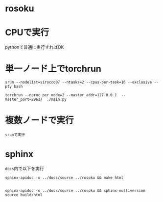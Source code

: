 # rosoku


# CPUで実行
pythonで普通に実行すればOK

# 単一ノード上でtorchrun
```
srun --nodelist=sirocco07 --ntasks=2 --cpus-per-task=16 --exclusive --pty bash

torchrun --nproc_per_node=2 --master_addr=127.0.0.1  --master_port=29627  ./main.py
```

# 複数ノードで実行
```
srunで実行
```

# sphinx
`docs`内で以下を実行

```
sphinx-apidoc -o ../docs/source ../rosoku && make html


sphinx-apidoc -o ../docs/source ../rosoku && sphinx-multiversion source build/html
```